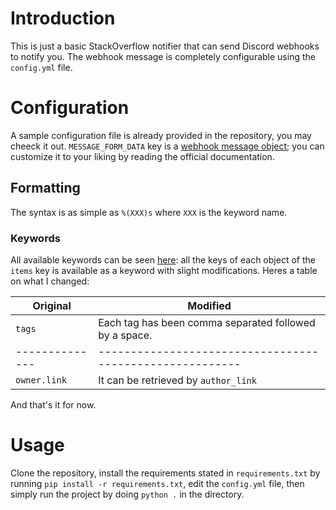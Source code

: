 # Introduction
This is just a basic StackOverflow notifier that can send Discord webhooks to notify you. The webhook message is completely configurable using the `config.yml` file.

# Configuration
A sample configuration file is already provided in the repository, you may cheeck it out. `MESSAGE_FORM_DATA` key is a [webhook message object](https://discord.com/developers/docs/resources/webhook#execute-webhook-jsonform-params); you can customize it to your liking by reading the official documentation.

## Formatting
The syntax is as simple as `%(XXX)s` where `XXX` is the keyword name.
### Keywords
All available keywords can be seen [here](https://api.stackexchange.com/docs/questions#fromdate=2023-02-12&order=desc&max=2023-02-14&sort=creation&tagged=nim-lang&filter=default&site=stackoverflow&run=true): all the keys of each object of the `items` key is available as a keyword with slight modifications.
Heres a table on what I changed:

| Original     | Modified                                               |
|--------------|--------------------------------------------------------|
| `tags`       | Each tag has been comma separated followed by a space. |
|--------------|--------------------------------------------------------|
| `owner.link` | It can be retrieved by `author_link`                   |

And that's it for now.

# Usage
Clone the repository, install the requirements stated in `requirements.txt` by running `pip install -r requirements.txt`, edit the `config.yml` file, then simply run the project by doing `python .` in the directory.

